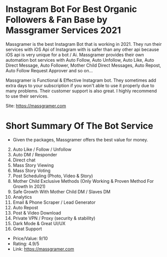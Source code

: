 # Instagram Bot For Best Organic Followers & Fan Base by Massgramer Services 2021

Massgramer is the best Instagram Bot that is working in 2021. They run their services with iOS Api of Instagram with is safer than any other api because iOS api is very unique for a bot / Ai.
Massgramer provides their own automation bot services with Auto Follow, Auto Unfollow, Auto Like, Auto Direct Message, Auto Follower, Mother Child Direct Messages, Auto Repost, Auto Follow Request Approver and so on...

Massgramer is Functional & Effective Instagram bot. They sometimes add extra days to your subscription if you won't able to use it properly due to many problems. Their customer support is also great. I highly recommend to use their services.

Site: https://massgramer.com

# Short Summary Of The Bot Service

* Given the packages, Massgramer offers the best value for money.
2. Auto Like / Follow / Unfollow
3. Auto DM / Responder
4. Direct chat
5. Mass Story Viewing
6. Mass Story Voting
7. Post Scheduling (Photo, Video & Story)
8. Mother Child Exclusive Methods (Only Working & Proven Method For Growth In 2021)
9. Safe Growth With Mother Child DM / Slaves DM
10. Analytics
11. Email & Phone Scraper / Lead Generator
12. Auto Repost
13. Post & Video Download
14. Private VPN / Proxy (security & stability)
15. Dark Mode & Great UI/UX
16. Great Support

* Price/Value: 9/10
* Rating: 4.9/5
* Link: https://massgramer.com
